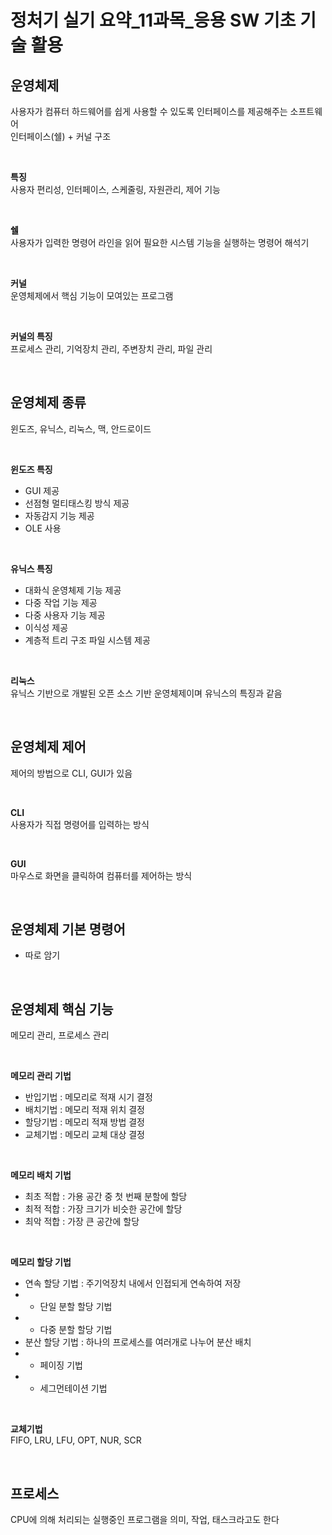 # 정처기 실기 요약_11과목_응용 SW 기초 기술 활용

## 운영체제
사용자가 컴퓨터 하드웨어를 쉽게 사용할 수 있도록 인터페이스를 제공해주는 소프트웨어<br>
인터페이스(쉘) + 커널 구조

<br>

**특징**<br>
사용자 편리성, 인터페이스, 스케줄링, 자원관리, 제어 기능

<br>

**쉘**<br>
사용자가 입력한 명령어 라인을 읽어 필요한 시스템 기능을 실행하는 명령어 해석기

<br>

**커널**<br>
운영체제에서 핵심 기능이 모여있는 프로그램

<br>

**커널의 특징**<br>
프로세스 관리, 기억장치 관리, 주변장치 관리, 파일 관리

<br>

## 운영체제 종류<br>
윈도즈, 유닉스, 리눅스, 맥, 안드로이드

<br>

**윈도즈 특징**
- GUI 제공
- 선점형 멀티태스킹 방식 제공
- 자동감지 기능 제공
- OLE 사용

<br>

**유닉스 특징**
- 대화식 운영체제 기능 제공
- 다중 작업 기능 제공
- 다중 사용자 기능 제공
- 이식성 제공
- 계층적 트리 구조 파일 시스템 제공
  
<br>

**리눅스**<br>
유닉스 기반으로 개발된 오픈 소스 기반 운영체제이며 유닉스의 특징과 같음

<br>

## 운영체제 제어
제어의 방법으로 CLI, GUI가 있음

<br>

**CLI**<br>
사용자가 직접 명령어를 입력하는 방식

<br>

**GUI**<br>
마우스로 화면을 클릭하여 컴퓨터를 제어하는 방식

<br>

## 운영체제 기본 명령어
- 따로 암기

<br>

## 운영체제 핵심 기능
메모리 관리, 프로세스 관리

<br>

**메모리 관리 기법**
- 반입기법 : 메모리로 적재 시기 결정
- 배치기법 : 메모리 적재 위치 결정
- 할당기법 : 메모리 적재 방법 결정
- 교체기법 : 메모리 교체 대상 결정

<br>

**메모리 배치 기법**
- 최초 적합 : 가용 공간 중 첫 번째 분할에 할당
- 최적 적합 : 가장 크기가 비슷한 공간에 할당
- 최악 적합 : 가장 큰 공간에 할당

<br>

**메모리 할당 기법**
- 연속 할당 기법 : 주기억장치 내에서 인접되게 연속하여 저장
- - 단일 분할 할당 기법
- - 다중 분할 할당 기법
- 분산 할당 기법 : 하나의 프로세스를 여러개로 나누어 분산 배치
- - 페이징 기법
- - 세그먼테이션 기법

<br>

**교체기법**<br>
FIFO, LRU, LFU, OPT, NUR, SCR

<br>

## 프로세스
CPU에 의해 처리되는 실행중인 프로그램을 의미, 작업, 태스크라고도 한다